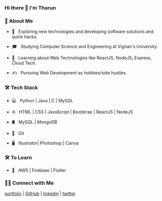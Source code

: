 ### Hi there 👋 I'm Tharun 


### 👨 About Me 



- 🤔 &nbsp; Exploring new technologies and developing software solutions and quick hacks.

- 🎓 &nbsp; Studying Computer Science and Engineering at Vignan's University.

- 🌱 &nbsp; Learning about Web Technologies like ReactJS, NodeJS, Express, Cloud Tech.

- ✍️ &nbsp; Pursuing Web Development as hobbies/side hustles.



### 🛠 Tech Stack



- 💻 &nbsp; Python | Java | C | MySQL 

- 🌐 &nbsp; HTML | CSS | JavaScript | Bootstrap | ReactJS | NodeJS

- 🛢 &nbsp; MySQL | MongoDB

- 🔧 &nbsp; Git 

- 🖥 &nbsp; Illustrator| Photoshop | Canva





### 🛠 To Learn

- 🔧 &nbsp; AWS | Firebase | Flutter





### 🤝🏻 Connect with Me


[portfolio](https://tharun099.github.io/portfolio/) | [GitHub](https://github.com/tharun099) | [linkedin](https://www.linkedin.com/in/tharungadupudi/) | [twitter](https://twitter.com/tharun_gadupudi)
